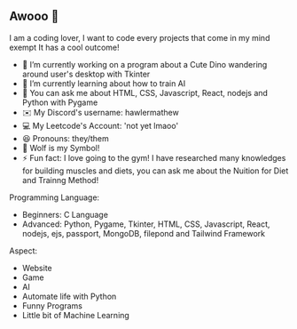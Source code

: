 ## Awooo 🐺

I am a coding lover, I want to code every projects that come in my mind exempt It has a cool outcome!

- 🔭 I’m currently working on a program about a Cute Dino wandering around user's desktop with Tkinter
- 🌱 I’m currently learning about how to train AI
- 📝 You can ask me about HTML, CSS, Javascript, React, nodejs and Python with Pygame
- ✉️ My Discord's username: hawlermathew
- 💻 My Leetcode's Account: 'not yet lmaoo'
- 😆 Pronouns: they/them
- 🐺 Wolf is my Symbol!
- ⚡ Fun fact: I love going to the gym! I have researched many knowledges for building muscles and diets, you can ask me about the Nuition for Diet and Trainng Method!

Programming Language:
- Beginners: C Language
- Advanced: Python, Pygame, Tkinter, HTML, CSS, Javascript, React, nodejs, ejs, passport, MongoDB, filepond and Tailwind Framework

Aspect: 
- Website
- Game
- AI
- Automate life with Python
- Funny Programs
- Little bit of Machine Learning
